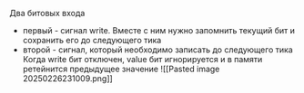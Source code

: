 Два битовых входа
- первый - сигнал write. Вместе с ним нужно запомнить текущий бит и сохранить его до следующего тика
- второй - сигнал, который необходимо записать до следующего тика
Когда write бит отключен, value бит игнорируется и в памяти ретейнится предыдущее значение
![[Pasted image 20250226231009.png]]